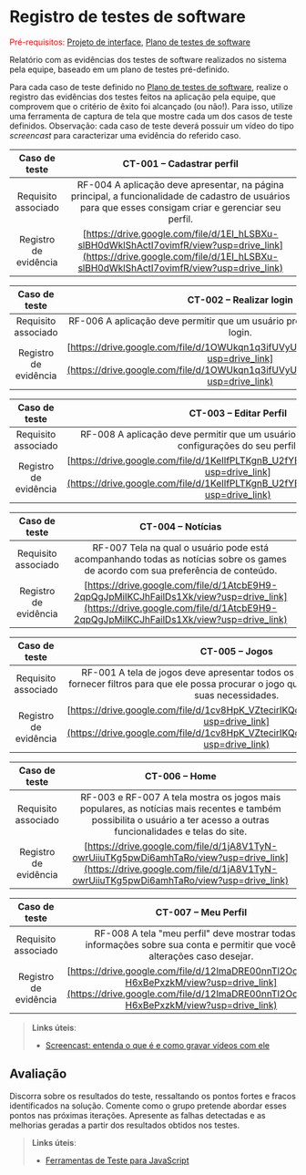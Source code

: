 # Registro de testes de software

<span style="color:red">Pré-requisitos: <a href="04-Projeto-interface.md"> Projeto de interface</a></span>, <a href="07-Plano-testes-software.md"> Plano de testes de software</a>

Relatório com as evidências dos testes de software realizados no sistema pela equipe, baseado em um plano de testes pré-definido.

Para cada caso de teste definido no <a href="07-Plano-testes-software.md"> Plano de testes de software</a>, realize o registro das evidências dos testes feitos na aplicação pela equipe, que comprovem que o critério de êxito foi alcançado (ou não!). Para isso, utilize uma ferramenta de captura de tela que mostre cada um dos casos de teste definidos. Observação: cada caso de teste deverá possuir um vídeo do tipo _screencast_ para caracterizar uma evidência do referido caso.

| **Caso de teste** 	| **CT-001 – Cadastrar perfil** 	|
|:---:	|:---:	|
| Requisito associado | RF-004 A aplicação deve apresentar, na página principal, a funcionalidade de cadastro de usuários para que esses consigam criar e gerenciar seu perfil. |
| Registro de evidência | [https://drive.google.com/file/d/1EI_hLSBXu-slBH0dWklShActI7ovimfR/view?usp=drive_link](https://drive.google.com/file/d/1EI_hLSBXu-slBH0dWklShActI7ovimfR/view?usp=drive_link) |

| **Caso de teste** 	| **CT-002 – Realizar login** 	|
|:---:	|:---:	|
| Requisito associado | RF-006 A aplicação deve permitir que um usuário previamente cadastrado faça login. |
| Registro de evidência | [https://drive.google.com/file/d/1OWUkqn1q3ifUVyUIfBvEDqh2JjKFTKX5/view?usp=drive_link](https://drive.google.com/file/d/1OWUkqn1q3ifUVyUIfBvEDqh2JjKFTKX5/view?usp=drive_link) |

| **Caso de teste** 	| **CT-003 – Editar Perfil** 	|
|:---:	|:---:	|
| Requisito associado | RF-008 A aplicação deve permitir que um usuário logado possa editar as configurações do seu perfil. |
| Registro de evidência | [https://drive.google.com/file/d/1KeIlfPLTKgnB_U2fYB7UJQdGKDdiRUpz/view?usp=drive_link](https://drive.google.com/file/d/1KeIlfPLTKgnB_U2fYB7UJQdGKDdiRUpz/view?usp=drive_link) |

| **Caso de teste** 	| **CT-004 – Notícias** 	|
|:---:	|:---:	|
| Requisito associado | RF-007 Tela na qual o usuário pode está acompanhando todas as notícias sobre os games de acordo com sua preferência de conteúdo. |
| Registro de evidência | [https://drive.google.com/file/d/1AtcbE9H9-2qpQgJpMiIKCJhFailDs1Xk/view?usp=drive_link](https://drive.google.com/file/d/1AtcbE9H9-2qpQgJpMiIKCJhFailDs1Xk/view?usp=drive_link) |

| **Caso de teste** 	| **CT-005 – Jogos** 	|
|:---:	|:---:	|
| Requisito associado | RF-001 A tela de jogos deve apresentar todos os jogos para o usuário e fornecer filtros para que ele possa procurar o jogo que desejar de acordo com suas necessidades. |
| Registro de evidência | [https://drive.google.com/file/d/1cv8HpK_VZtecirIKQcsLuQ4LK9C_bGsx/view?usp=drive_link](https://drive.google.com/file/d/1cv8HpK_VZtecirIKQcsLuQ4LK9C_bGsx/view?usp=drive_link) |

| **Caso de teste** 	| **CT-006 – Home** 	|
|:---:	|:---:	|
| Requisito associado | RF-003 e RF-007 A tela mostra os jogos mais populares, as notícias mais recentes e também possibilita o usuário a ter acesso a outras funcionalidades e telas do site. |
| Registro de evidência | [https://drive.google.com/file/d/1jA8V1TyN-owrUiiuTKg5pwDi6amhTaRo/view?usp=drive_link](https://drive.google.com/file/d/1jA8V1TyN-owrUiiuTKg5pwDi6amhTaRo/view?usp=drive_link) |

| **Caso de teste** 	| **CT-007 – Meu Perfil** 	|
|:---:	|:---:	|
| Requisito associado | RF-008 A tela "meu perfil" deve mostrar todas as informações sobre sua conta e permitir que você faça alterações caso desejar. |
| Registro de evidência | [https://drive.google.com/file/d/12lmaDRE00nnTl2OoSoGdm-H6xBePxzkM/view?usp=drive_link](https://drive.google.com/file/d/12lmaDRE00nnTl2OoSoGdm-H6xBePxzkM/view?usp=drive_link) |


> **Links úteis**:
> - [Screencast: entenda o que é e como gravar vídeos com ele](https://rockcontent.com/br/blog/screencast/) 

## Avaliação

Discorra sobre os resultados do teste, ressaltando os pontos fortes e fracos identificados na solução. Comente como o grupo pretende abordar esses pontos nas próximas iterações. Apresente as falhas detectadas e as melhorias geradas a partir dos resultados obtidos nos testes.

> **Links úteis**:
> - [Ferramentas de Teste para JavaScript](https://geekflare.com/javascript-unit-testing/)
